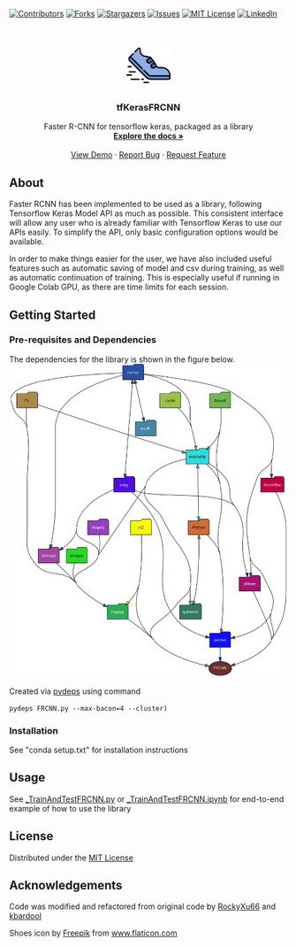 [![Contributors][contributors-shield]][contributors-url]
[![Forks][forks-shield]][forks-url]
[![Stargazers][stars-shield]][stars-url]
[![Issues][issues-shield]][issues-url]
[![MIT License][license-shield]][license-url]
[![LinkedIn][linkedin-shield]][linkedin-url]


<!-- PROJECT LOGO -->
<br />
<p align="center">
  <a href="https://github.com/eleow/tfKerasFRCNN">
    <img src="misc/logo.png" alt="Logo" width="80" height="80">
  </a>

  <h3 align="center">tfKerasFRCNN</h3>

  <p align="center">
    Faster R-CNN for tensorflow keras, packaged as a library
    <br />
    <a href="https://github.com/eleow/tfKerasFRCNN"><strong>Explore the docs »</strong></a>
    <br />
    <br />
    <a href="https://github.com/eleow/tfKerasFRCNN">View Demo</a>
    ·
    <a href="https://github.com/eleow/tfKerasFRCNN/issues">Report Bug</a>
    ·
    <a href="https://github.com/eleow/tfKerasFRCNN/issues">Request Feature</a>
  </p>
</p>



## About

Faster RCNN has been implemented to be used as a library, following Tensorflow Keras Model API as much as possible. This consistent interface will allow any user who is already familiar with Tensorflow Keras to use our APIs easily. To simplify the API, only basic configuration options would be available.

In order to make things easier for the user, we have also included useful features such as automatic saving of model and csv during training, as well as automatic continuation of training. This is especially useful if running in Google Colab GPU, as there are time limits for each session.

## Getting Started

### Pre-requisites and Dependencies

The dependencies for the library is shown in the figure below.
![Dependencies](misc/pydeps.png)

Created via [pydeps](https://pydeps.readthedocs.io/en/latest/) using command
```
pydeps FRCNN.py --max-bacon=4 --cluster)
```

### Installation
See "conda setup.txt" for installation instructions

## Usage

See [_TrainAndTestFRCNN.py](https://github.com/eleow/tfKerasFRCNN/blob/master/_TrainAndTestFRCNN.py) or [_TrainAndTestFRCNN.ipynb](https://github.com/eleow/tfKerasFRCNN/blob/master/_TrainAndTestFRCNN.ipynb) for end-to-end example of how to use the library


## License
Distributed under the [MIT License](LICENSE)

## Acknowledgements
Code was modified and refactored from original code by [RockyXu66](https://github.com/RockyXu66/Faster_RCNN_for_Open_Images_Dataset_Keras) and [kbardool](https://github.com/kbardool/keras-frcnn)


<div>Shoes icon by <a href="https://www.flaticon.com/authors/freepik" title="Freepik">Freepik</a> from <a href="https://www.flaticon.com/"         title="Flaticon">www.flaticon.com</a></div>

<!-- MARKDOWN LINKS & IMAGES -->
<!-- https://www.markdownguide.org/basic-syntax/#reference-style-links -->
[contributors-shield]: https://img.shields.io/github/contributors/eleow/tfKerasFRCNN
[contributors-url]: https://github.com/eleow/tfKerasFRCNN/graphs/contributors
[forks-shield]: https://img.shields.io/github/forks/eleow/tfKerasFRCNN
[forks-url]: https://github.com/eleow/tfKerasFRCNN/network/members
[stars-shield]: https://img.shields.io/github/stars/eleow/tfKerasFRCNN
[stars-url]: https://github.com/eleow/tfKerasFRCNN/stargazers
[issues-shield]: https://img.shields.io/github/issues/eleow/tfKerasFRCNN
[issues-url]: https://github.com/eleow/tfKerasFRCNN/issues
[license-shield]: https://img.shields.io/github/license/eleow/tfKerasFRCNN
[license-url]: https://github.com/eleow/tfKerasFRCNN/blob/master/LICENSE.txt
[linkedin-shield]: https://img.shields.io/badge/-LinkedIn-black.svg?style=flat-square&logo=linkedin&colorB=555
[linkedin-url]: https://linkedin.com/in/edmundleow
[product-screenshot]: images/screenshot.png

